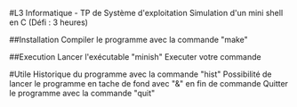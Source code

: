 #L3 Informatique - TP de Système d'exploitation
Simulation d'un mini shell en C (Défi : 3 heures)

##Installation
Compiler le programme avec la commande "make"

##Execution
Lancer l'exécutable "minish"
Executer votre commande

#Utile
Historique du programme avec la commande "hist"
Possibilité de lancer le programme en tache de fond avec "&" en fin de commande
Quitter le programme avec la commande "quit"
